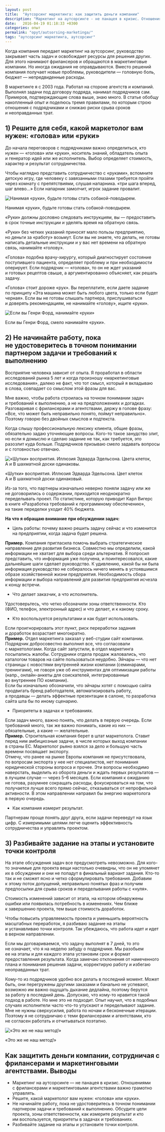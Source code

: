 ```yaml
---
layout: post
title:  "Аутсорсинг маркетинга: как защитить деньги компании"
description: "Маркетинг на аутсорсинге - не панацея в кризис. Отношениями с фрилансерами и маркетинговыми агентствами важно грамотно управлять."
date:   2016-04-19 01:18:33 +0300
categories: опыт
permalink: "opyt/autsorsing-marketinga/"
tags: "аутсорсинг маркетинга, аутсорсинг"
---
```


<p>Когда компания передает маркетинг на аутсорсинг, руководство закрывает часть задач и освобождает ресурсы для решения других. Для этого нанимают фрилансеров и обращаются в маркетинговые компании. Но иногда ожидания не оправдываются. Вместо решений компания получает новые проблемы, руководители — головную боль, бюджет — непредвиденные расходы.</p> <!--more-->

<p>В маркетинге я с 2003 года. Работал на стороне агентств и компаний. Выполнял задачи под договору подряда, нанимал подрядчиков сам. Примеров, подтверждающие слова выше, знаю много. В статье обобщу накопленный опыт и поделюсь тремя правилами, по которым строю отношения с подрядчиками и снижаю риски срыва сроков и неоправданных трат.</p>
<h2>1) Решите для себя, какой маркетолог вам нужен: «голова» или «руки»</h2>
<p>До начала переговоров с подрядчиками важно определиться, кто нужен — «голова» или «руки», носитель знаний, обладатель опыта и генератор идей или же исполнитель. Выбор определяет стоимость, характер и результат сотрудничества.</p>

<p>Чтобы наглядно представить сотрудничество с «руками», вспомните детскую игру, где человеку с завязанными глазами требуется пройти через комнату с препятствиями, слушая напарника. «три шага вперед, шаг влево…» Если напарник замолчит, игрок задание провалит.</p>

<img src="/images/out1.jpg" alt="Нанимая «руки», будьте готовы стать собакой-поводырем." /> <div class="notetip">Нанимая «руки», будьте готовы стать собакой-поводырем.</div>

<p>«Руки» должны дословно следовать инструкциям, вы — предоставить в срок точные инструкции и уделять время на обратную связь.</p>

<p>«Руки» без четких указаний приносят мало пользы предприятию, но деньги за «работу» возьмут. Если вы не знаете, что делать, не готовы написать детальные инструкции и у вас нет времени на обратную связь, нанимайте «голову».</p>

<p>«Голова» подобна врачу-хирургу, который диагностирует состояние поступившего пациента, определяет проблему и при необходимости оперирует. Если подрядчик — «голова», то он не ждет указаний и готовых рецептов свыше, а аргументированно объясняет, как решать задачу.</p>

<p>«Голова» стоит дороже «рук». Вы переплатите, если даете задание по принципу «Эта машина может быть любого цвета, только если будет черная». Если вы не готовы слышать партнера, прислушиваться и доверять рекомендациям, не нанимайте «голову», ищите «руки».</p>

<img src="/images/out2.jpg" alt="Если вы Генри Форд, нанимайте «руки»" /> <div class="notetip">Если вы Генри Форд, смело нанимайте «руки».</div>
<h2>2) Не начинайте работу, пока не удостоверитесь в точном понимании партнером задачи и требований к выполнению</h2>
<p>Восприятие человека зависит от опыта. Я проработал в области исследований рынка 5 лет и когда произношу «маркетинговые исследования», далеко не факт, что тот смысл, который я вкладываю в слова, совпадает со смыслом этой фразы для вас.</p>

<p>Мне важно, чтобы работа строилась на точном понимании задач и требований к выполнению, а не на предположениях и догадках. Разговаривая с фрилансерами и агентствами, держу в голове фразу: «Все, что может быть неправильно понято, поймут неправильно». Поэтому говорю без двойных смыслов и подтекста.</p>

<p>Когда слышу профессиональную лексику клиента, общие фразы, обязательно задаю уточняющие вопросы. Кого-то такое занудство злит, но если я домыслю и сделаю задание не так, как требуется, это разозлит куда больше. Подрядчиков призываю смело задавать вопросы и с готовностью отвечаю.</p>

<img src="/images/out3.jpg" alt="«Шутки» восприятия. Иллюзия Эдварда Эдельсона. Цвета клеток, А и В шахматной доски одинаковы." /> <div class="notetip">«Шутки» восприятия. Иллюзия Эдварда Эдельсона. Цвет клеток А и В шахматной доски одинаковый.</div>

<p>Из-за того, что партнеры изначально неверно поняли задачу или же не договорились о содержании, приходится неоднократно переделывать проект. По статистике, которую приводит Карл Вигерс в книге «Разработка требований к программному обеспечению», на такие переделки уходит 40% бюджета.</p>

<p><strong>На что я обращаю внимание при обсуждении задач:</strong></p>
<ul style="list-style-type: disc;">
 	<li>Цель работы: почему важно решить задачу сейчас и что изменится на предприятии, когда задача будет решена.</li>
</ul>
<div class="notetip"><strong>Пример.</strong> Компания пригласила помочь выбрать стратегическое направление для развития бизнеса. Совместно мы определили, какой информации не хватает для выбора среди альтернатив. Я попросил представить, что информация уже получена, и поинтересовался, какие дальнейшие шаги сделает руководство. К удивлению, какой бы ни была информация руководство не собиралось ничего менять в устоявшимся образе хозяйственной жизни предприятия. Необходимость сбора информации и выбора направлений для развития предприятия исчезла к концу встречи.</div>
<ul style="list-style-type: disc;">
 	<li>Что делает заказчик, а что исполнитель.</li>
</ul>
Удостоверьтесь, что четко обозначили зоны ответственности. Кто (ФИО, телефон, электронный адрес) и что делает, и к какому сроку.
<ul style="list-style-type: disc;">
 	<li>Кто воспользуется результатами и как будет использовать.</li>
</ul>
Если проигнорировать этот пункт, риск переработки задания и доработок возрастает многократно.
<div class="notetip"><strong>Пример.</strong> Отдел маркетинга заказал у веб-студии сайт компании. Подрядчик добросовестно выполнил все, что согласовали с маркетологами. Когда сайт запустили, в отдел маркетинга посыпались жалобы. Сотрудники отдела продаж жаловались, что каталогом товаров на сайте пользоваться неудобно. Эйчары — что нет страницы с новостями внутренней жизни компании (семинарами, тренингами), не говоря уже об инструментах для оптимизации работы (напр., онлайн-анкеты для соискателей, интегрированные во внутреннее ПО компании).</div>

<div class="notetip">Если бы изначально обозначили, что эйчары хотят с помощью сайта продвигать бренд работодателя, автоматизировать работу, а продавцы — делать эффектные презентации в салоне, то разработка сайта шла бы по иному сценарию.</div>
<ul style="list-style-type: disc;">
 	<li>Приоритеты в задачах и требованиях.</li>
</ul>
Если задач много, важно понять, что делать в первую очередь. Если требований много, так же важно понимать, какие из них — обязательные, а какие — желательные.
<div class="notetip"><strong>Пример.</strong> Строительная компания берет в штат маркетолога. Ставит перед ним амбициозные задачи, в числе которых выход компании в страны ЕС. Маркетолог рьяно взялся за дело и большую часть времени посвящает экспорту.</div>

<div class="notetip">Отмечу, что ранее на рынке Европы компания не присутствовала, по вопросам экспорта у нее нет специалистов, нет понимания юридической стороны вопроса и прочее. Эти вопросы необходимо наверстать, выделить из оборота деньги и ждать первых результатов — в лучшем случае — через 5–6 месяцев. Если компания к ожиданию не готова, разумнее сокращать расходы, фокусироваться на том, что получается лучше всего прямо сейчас, отказываться от непрофильной активности. В этом направлении направил бы энергию маркетолога в первую очередь.</div>
<ul style="list-style-type: disc;">
 	<li>Как компания измерит результат.</li>
</ul>
Партнерам проще понять друг друга, если задачи переведут на язык цифр. С измеримыми целями легче оценить эффективность сотрудничества и управлять проектом.
<h2>3) Разбивайте задание на этапы и установите точки контроля</h2>
<p>На этапе обсуждения задач все предусмотреть невозможно. Для кого-то значимые для проекта вещи настолько очевидны, что он не упомянет их в обсуждении и они не попадут в финальный вариант задания. Кто-то так и не сможет ясно и четко сформулировать требования. Добавим к этому поток допущений, неправильно понятых фраз и получим предпосылки для срыва сроков и переделывания работы с «нуля».</p>

<p>Стоимость изменений зависит от этапа, на котором обнаружены ошибки или появилась потребность в изменениях. Чем ближе к завершению проекта, тем выше стоимость доработок.</p>

<p>Чтобы повысить управляемость проекта и уменьшить вероятность масштабных переработок, я разбиваю задание на этапы и устанавливаю точки контроля. Так убеждаюсь, что работа идет и идет в верном направлении.</p>

<p>Если мы договариваемся, что задачу выполнят в 7 дней, то это не означает, что я на неделю забуду о подрядчике. Мы разобьем ее на этапы и для каждого этапа установим срок и формат предоставления результата. Когда замечаю отклонения от намеченного плана и понимания решения задачи, корректирую работу и избегаю неоправданных трат.</p>

<p>Кому-то из подрядчиков удобно все делать в последний момент. Может быть, они перегружены другими заказами и банально не успевают, возможно им важно ощущать дыхание дедлайна, поэтому берутся за работу в последний день. Допускаю, что кому-то нравится такой подход в работе. Но мне это не подходит. Опыт научил, что в подобных случаях исполнители часто что-то упускают и переделывают задание. Мне не нужны сверхусилия, работа по ночам и бесконечные итерации. Поэтому я не сотрудничаю с теми фрилансерами и агентствами, кто не согласен работать и отчитываться поэтапно.</p>

<img src="/images/out4.jpg" alt="«Это же не наш метод!»"  /> <div class="notetip">«Это же не наш метод!»</div>
<h2>Как защитить деньги компании, сотрудничая с фрилансерами и маркетинговыми агентствами. Выводы</h2>
<ul>
 	<li>Маркетинг на аутсорсинге — не панацея в кризис. Отношениями с фрилансерами и маркетинговыми агентствами важно грамотно управлять.</li>
 	<li>Решите, какой маркетолог вам нужен: «голова» или «руки».</li>
 	<li>Не начинайте работу, пока не удостоверитесь в точном понимании партнером задачи и требований к выполнению. Обсудите цели проекта, зоны ответственности, как измерите результат и кто им воспользуется, приоритеты в задачах и требованиях.</li>
 	<li>Разбивайте задание на этапы и установите точки контроля.</li>
</ul>
